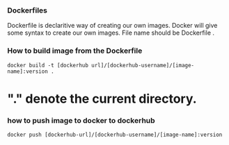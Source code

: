 ### Dockerfiles

Dockerfile is declaritive way of creating our own images. Docker will give some syntax to create our own images.
File name should be Dockerfile .

### How to build image from the Dockerfile

```
docker build -t [dockerhub url]/[dockerhub-username]/[image-name]:version .
```
# "." denote the current directory.

### how to push image to docker to dockerhub

```
docker push [dockerhub-url]/[dockerhub-username]/[image-name]:version
```
